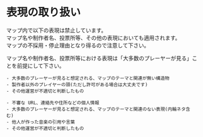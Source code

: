 # 表現の取り扱い

マップ内で以下の表現は禁止しています。<br>
マップ名や制作者名、投票所等、その他の表現においても適用されます。<br>
マップの不採用・停止理由となり得るので注意して下さい。<br>

マップ名や制作者名、投票所等における表現は「大多数のプレーヤーが見る」ことを前提にして下さい。<br>

```admonish failure title = "禁止された表現(構造物)"
- 大多数のプレーヤーが見ると想定される、マップのテーマと関連が無い構造物
- 製作者以外のプレイヤーの頭(ただし許可がある場合は大丈夫です)
- その他運営が不適切と判断したもの
```

```admonish failure title = "禁止された表現(言葉・音楽)"
- 不審な URL、連絡先や住所などの個人情報
- 大多数のプレーヤーが見ると想定される、マップのテーマと関連のない表現(内輪ネタ含む)
- 他人が作った音楽の引用や言葉
- その他運営が不適切と判断したもの
```
